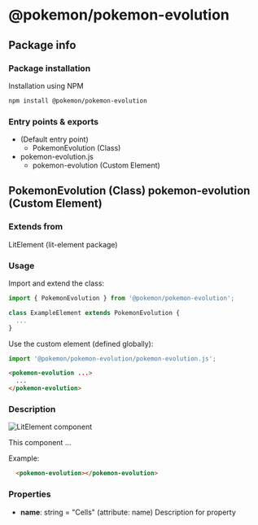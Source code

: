 # @pokemon/pokemon-evolution

## Package info

### Package installation

Installation using NPM

```bash
npm install @pokemon/pokemon-evolution
```

### Entry points & exports

- (Default entry point)
  - PokemonEvolution (Class)
- pokemon-evolution.js
  - pokemon-evolution (Custom Element)


## PokemonEvolution (Class) pokemon-evolution (Custom Element) 

### Extends from

LitElement (lit-element package)

### Usage

Import and extend the class:

```js
import { PokemonEvolution } from '@pokemon/pokemon-evolution';

class ExampleElement extends PokemonEvolution {
  ...
}
```

Use the custom element (defined globally):

```js
import '@pokemon/pokemon-evolution/pokemon-evolution.js';
```

```html
<pokemon-evolution ...>
  ...
</pokemon-evolution>
```

### Description

![LitElement component](https://img.shields.io/badge/litElement-component-blue.svg)

This component ...

Example:

```html
  <pokemon-evolution></pokemon-evolution>
```

### Properties

- **name**: string = "Cells" (attribute: name)
    Description for property
